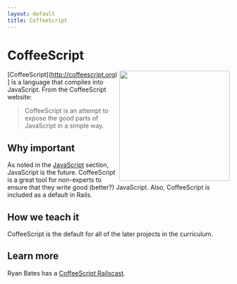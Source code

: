 ```yaml
---
layout: default
title: CoffeeScript
---
```


CoffeeScript
===

<a href="http://coffeescript.org/">
  <img src="http://coffeescript.org/documentation/images/logo.png" align="right" width="250" />
</a>

[CoffeeScript[(http://coffeescript.org)] is a language that compiles into JavaScript. From the CoffeeScript website:

> CoffeeScript is an attempt to expose the good parts of JavaScript in a simple way.


Why important
---

As noted in the [JavaScript](/JavaScript/) section, JavaScript is the future.  CoffeeScript is a great tool for non-experts to ensure that they write good (better?) JavaScript.  Also, CoffeeScript is included as a default in Rails.


How we teach it
---

CoffeeScript is the default for all of the later projects in the curriculum.

Learn more
---

Ryan Bates has a [CoffeeScript Railscast](http://railscasts.com/episodes/267-coffeescript-basics).

